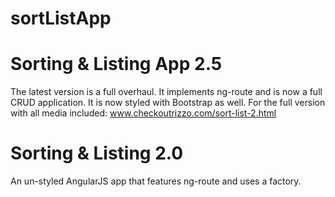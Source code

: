 # sortListApp
# Sorting & Listing App 2.5 
The latest version is a full overhaul. It implements ng-route and is
now a full CRUD application. It is now styled with Bootstrap as well.  For the full version with all media
included: www.checkoutrizzo.com/sort-list-2.html


# Sorting & Listing 2.0
An un-styled AngularJS app that features ng-route and uses a factory. 
